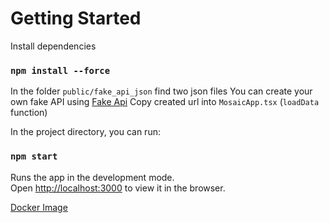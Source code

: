 

# Getting Started

Install dependencies
### `npm install --force`

In the folder `public/fake_api_json` find two json files
You can create your own fake API using [Fake Api](https://mocki.io/fake-json-api)
Copy created url into `MosaicApp.tsx` (`loadData` function)

In the project directory, you can run:

### `npm start`

Runs the app in the development mode.\
Open [http://localhost:3000](http://localhost:3000) to view it in the browser.

[Docker Image](https://hub.docker.com/repository/docker/zhulinski/test-react-mosaic/general)
